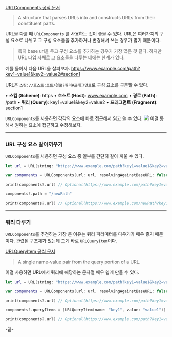 [URLComponents 공식 문서](https://developer.apple.com/documentation/foundation/urlcomponents)

> A structure that parses URLs into and constructs URLs from their constituent parts.

URL을 다룰 때 `URLComponents` 를 사용하는 것이 좋을 수 있다.
URL은 여러가지의 구성 요소로 나뉘고 그 구성 요소들을 추가하거나 변경해서 쓰는 경우가 많기 때문이다.
> 특히 base url을 두고 구성 요소를 추가하는 경우가 가장 많은 것 같다.
하지만 URL 타입 자체로 그 요소들을 다루는 데에는 한계가 있다.

예를 들어서 다음 URL을 살펴보자.
https://www.example.com/path?key1=value1&key2=value2#section1

URL은 `스킴://호스트:포트/경로?쿼리#프래그먼트`로 구성 요소를 구분할 수 있다.

• **스킴 (Scheme)**: https
• **호스트 (Host)**: www.example.com
• **경로 (Path)**: /path
• **쿼리 (Query)**: key1=value1&key2=value2
• **프래그먼트 (Fragment)**: section1

`URLComponents`를 사용하면 각각의 요소에 바로 접근해서 읽고 쓸 수 있다.
![](https://i.imgur.com/nguDx8m.png)
이걸 통해서 원하는 요소에 접근하고 수정해보자.
***
### URL 구성 요소 갈아끼우기
`URLComponents`를 사용하면 구성 요소 중 일부를 간단히 갈아 끼울 수 있다.

```swift
let url = URL(string: "https://www.example.com/path?key1=value1&key2=value2#section1")!

var components = URLComponents(url: url, resolvingAgainstBaseURL: false)

print(components?.url) // Optional(https://www.example.com/path?key1=value1&key2=value2#section1)

components?.path = "/newPath" 

print(components?.url) // Optional(https://www.example.com/newPath?key1=value1&key2=value2#section1)
```

***
### 쿼리 다루기
`URLComponents`를 추천하는 가장 큰 이유는 쿼리 파라미터를 다우기가 매우 좋기 때문이다.
관련된 구조체가 있는데 그게 바로 `URLQueryItem`이다.

[URLQueryItem 공식 문서](https://developer.apple.com/documentation/foundation/urlqueryitem)
>A single name-value pair from the query portion of a URL.

이걸 사용하면 URL에서 쿼리에 해당하는 문자열 매우 쉽게 만들 수 있다.

```swift
let url = URL(string: "https://www.example.com/path?key1=value1&key2=value2#section1")!

var components = URLComponents(url: url, resolvingAgainstBaseURL: false)

print(components?.url) // Optional(https://www.example.com/path?key1=value1&key2=value2#section1)

components?.queryItems = [URLQueryItem(name: "key1", value: "value1")]

print(components?.url) // Optional(https://www.example.com/path?key1=value1#section1)
```

-끝-
